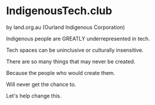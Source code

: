 # IndigenousTech.club

by land.org.au (Ourland Indigenous Corporation)

Indigenous people are GREATLY underrepresented in tech.

Tech spaces can be uninclusive or culturally insensitive.

There are so many things that may never be created.

Because the people who would create them.

Will never get the chance to.

Let's help change this.
